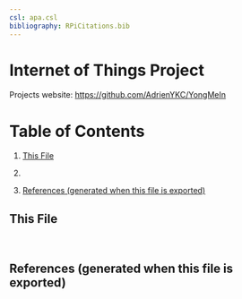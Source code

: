 ```yaml
---
csl: apa.csl
bibliography: RPiCitations.bib
---
```


Internet of Things Project
==========================

Projects website: https://github.com/AdrienYKC/YongMeIn

Table of Contents
=================

1.  [This File](#this-file)

2.   

3.  [References (generated when this file is
    exported)](#references-generated-when-this-file-is-exported)

This File
---------

 

References (generated when this file is exported)
-------------------------------------------------
